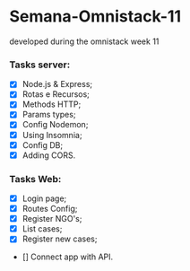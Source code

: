 # Semana-Omnistack-11
 developed during the omnistack week 11 

### Tasks server:

- [x] Node.js & Express;
- [x] Rotas e Recursos;
- [x] Methods HTTP;
- [x] Params types;
- [x] Config Nodemon;
- [x] Using Insomnia;
- [x] Config DB;
- [x] Adding CORS.

### Tasks Web:

- [x] Login page;
- [x] Routes Config;
- [x] Register NGO's;
- [x] List cases;
- [x] Register new cases;
- [] Connect app with API.